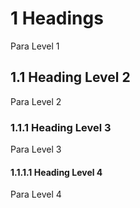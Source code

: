 # 1 Headings #

Para Level 1

## 1.1 Heading Level 2 ##

Para Level 2

### 1.1.1 Heading Level 3 ###

Para Level 3

#### 1.1.1.1 Heading Level 4 ####

Para Level 4
